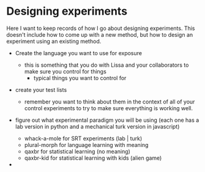 
# Designing experiments

Here I want to keep records of how I go about designing experiments.  This doesn't include how to come up with a new method, but how to design an experiment using an existing method.

- Create the language you want to use for exposure
  - this is something that you do with Lissa and your collaborators to make sure you control for things
    - typical things you want to control for
- create your test lists
  - remember you want to think about them in the context of all of your control experiments to try to make sure everything is working well.


- figure out what experimental paradigm you will be using (each one has a lab version in python and a mechanical turk version in javascript)
    - whack-a-mole for SRT experiments (lab | turk)
    - plural-morph for language learning with meaning
    - qaxbr for statistical learning (no meaning)
    - qaxbr-kid for statistical learning with kids (alien game)

- 
